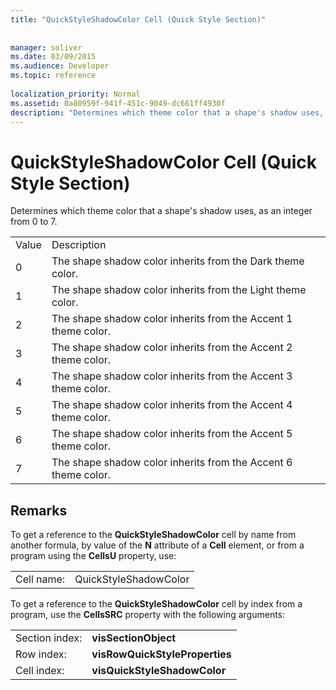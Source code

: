```yaml
---
title: "QuickStyleShadowColor Cell (Quick Style Section)"
 
 
manager: soliver
ms.date: 03/09/2015
ms.audience: Developer
ms.topic: reference
 
localization_priority: Normal
ms.assetid: 0a80959f-941f-451c-9049-dc661ff4930f
description: "Determines which theme color that a shape's shadow uses, as an integer from 0 to 7."
---
```


# QuickStyleShadowColor Cell (Quick Style Section)

Determines which theme color that a shape's shadow uses, as an integer from 0 to 7.
  
|||
|:-----|:-----|
|Value  <br/> |Description  <br/> |
|0  <br/> |The shape shadow color inherits from the Dark theme color.  <br/> |
|1  <br/> |The shape shadow color inherits from the Light theme color.  <br/> |
|2  <br/> |The shape shadow color inherits from the Accent 1 theme color.  <br/> |
|3  <br/> |The shape shadow color inherits from the Accent 2 theme color.  <br/> |
|4  <br/> |The shape shadow color inherits from the Accent 3 theme color.  <br/> |
|5  <br/> |The shape shadow color inherits from the Accent 4 theme color.  <br/> |
|6  <br/> |The shape shadow color inherits from the Accent 5 theme color.  <br/> |
|7  <br/> |The shape shadow color inherits from the Accent 6 theme color.  <br/> |
   
## Remarks

To get a reference to the **QuickStyleShadowColor** cell by name from another formula, by value of the **N** attribute of a **Cell** element, or from a program using the **CellsU** property, use: 
  
|||
|:-----|:-----|
| Cell name:  <br/> | QuickStyleShadowColor  <br/> |
   
To get a reference to the **QuickStyleShadowColor** cell by index from a program, use the **CellsSRC** property with the following arguments: 
  
|||
|:-----|:-----|
| Section index:  <br/> |**visSectionObject** <br/> |
| Row index:  <br/> |**visRowQuickStyleProperties** <br/> |
| Cell index:  <br/> |**visQuickStyleShadowColor** <br/> |
   

